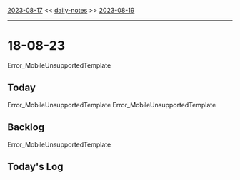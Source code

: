 [2023-08-17](daily_notes/2023-08-17) << [daily-notes](notes/daily-notes.md) >> [2023-08-19](daily_notes/2023-08-19)

---
# 18-08-23
Error_MobileUnsupportedTemplate

## Today
Error_MobileUnsupportedTemplate
Error_MobileUnsupportedTemplate
## Backlog
Error_MobileUnsupportedTemplate

## Today's Log
